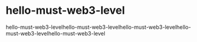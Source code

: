 # hello-must-web3-level
hello-must-web3-levelhello-must-web3-levelhello-must-web3-levelhello-must-web3-levelhello-must-web3-level
